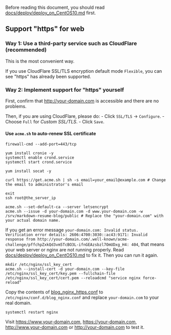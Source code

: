 Before reading this document, you should read [docs/deploy/deploy_on_CentOS10.md](/docs/deploy/deploy_on_CentOS10.md) first.

## Support "https" for web

### Way 1: Use a third-party service such as CloudFlare (recommended)

This is the most convenient way.

If you use CloudFlare SSL/TLS encryption default mode `Flexible`, you can see "https" has already been supported.

### Way 2: Implement support for "https" yourself

First, confirm that http://your-domain.com is accessible and there are no problems.

Then, if you are using CloudFlare, please do:
    - Click `SSL/TLS` -> `Configure`.
    - Choose `Full` for *Custom SSL/TLS*.
    - Click `Save`.

#### Use `acme.sh` to auto-renew SSL certificate

```shell
firewall-cmd --add-port=443/tcp

yum install cronie -y
systemctl enable crond.service
systemctl start crond.service

yum install socat -y

curl https://get.acme.sh | sh -s email=your_email@example.com # Change the email to administrator's email

exit
ssh root@the_server_ip

acme.sh --set-default-ca --server letsencrypt
acme.sh --issue -d your-domain.com -d www.your-domain.com -w /srv/markdown-resume-blog/public # Replace the "your-domain.com" with your actual domain name.
```

If you get an error message `your-domain.com: Invalid status. Verification error details: 2606:4700:3030::ac43:9171: Invalid response from http://your-domain.com/.well-known/acme-challenge/pffchpZxkQd3vm5TcBO3L-ifnGEAzsbzl7OmUDxg_H4: 404`,
that means your web server or nginx are not running properly. Read [docs/deploy/deploy_on_CentOS10.md](/docs/deploy/deploy_on_CentOS10.md) to fix it. Then you can run it again.

```shell
mkdir /etc/nginx/ssl_key_cert
acme.sh --install-cert -d your-domain.com --key-file /etc/nginx/ssl_key_cert/key.pem --fullchain-file /etc/nginx/ssl_key_cert/cert.pem --reloadcmd "service nginx force-reload"
```

Copy the contents of [blog_nginx_https.conf](/docs/deploy/blog_nginx_https.conf) to `/etc/nginx/conf.d/blog_nginx.conf` and replace `your-domain.com` to your real domain.

```shell
systemctl restart nginx 
```

Visit https://www.your-domain.com, https://your-domain.com, http://www.your-domain.com or http://your-domain.com to test it.
